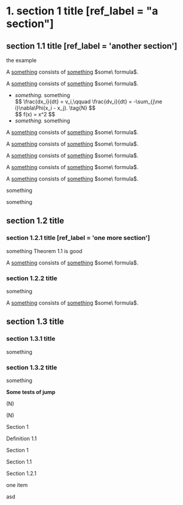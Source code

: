 # 1. section 1 title [ref_label = "a section"]
<!-- # section 1 title -->

## section 1.1 title [ref_label = 'another section']

the <a class = 'reference' onclick='jump("something_example", "")'> example </a> 


<p sketch = 'definition of something' class = 'definition' ref_label = 'a definition'> 
A <ins>something</ins> consists of <ins>something</ins> $some\ formula$.
</p>



<p sketch = 'definition of something' class = 'definition'> 
A <ins>something</ins> consists of <ins>something</ins> $some\ formula$.

<ul>
  <li ref_label = 'one item'>
    <i>something.</i> something
    <div ref_label = 'newton'> 
        $$
        \frac{dx_i}{dt} = v_i,\qquad \frac{dv_i}{dt} = -\sum_{j\ne i}\nabla\Phi(x_i - x_j).  \tag{N}
        $$
    </div>
    <div class = 'equation' ref_label = 'some equation'>
        $$
            f(x) = x^2
        $$
    </div>
  </li>
  <li>
    <i>something.</i> something
  </li>
</ul>
</p>

<p sketch = 'definition of something' class = 'definition'> 
A <ins>something</ins> consists of <ins>something</ins> $some\ formula$.
</p>

<p sketch = 'something_example' class = 'example'>
A <ins>something</ins> consists of <ins>something</ins> $some\ formula$.
</p>

<p sketch = 'something' class = 'example'>
A <ins>something</ins> consists of <ins>something</ins> $some\ formula$.
</p>

<p sketch = 'something' class = 'theorem'>
A <ins>something</ins> consists of <ins>something</ins> $some\ formula$.
</p>

<p sketch = 'something' class = 'remark'>
A <ins>something</ins> consists of <ins>something</ins> $some\ formula$.
</p>


<p sketch = 'something' class = 'lemma'>something</p>

<p sketch = 'something' class = 'proposition'>something</p>


## section 1.2 title

### section 1.2.1 title [ref_label = 'one more section']

something Theorem 1.1 is good

<p sketch = 'definition of something' class = 'definition'> 
A <ins>something</ins> consists of <ins>something</ins> $some\ formula$.
</p>


### section 1.2.2 title


something

<p sketch = 'definition of something' class = 'definition'> 
A <ins>something</ins> consists of <ins>something</ins> $some\ formula$.
</p>

## section 1.3 title 

### section 1.3.1 title

something

### section 1.3.2 title

something

**Some tests of jump**

<span onclick="jump('newton')"> (N)</span>   

<span onclick="jump('some equation')"> (N)</span>  

<span onclick="jump('Section 1')"> Section 1</span>  

<span onclick="jump('a definition')"> Definition 1.1</span>  

<span onclick="jump('a section')"> Section 1</span>  

<span onclick="jump('another section')"> Section 1.1</span>  

<span onclick="jump('one more section')"> Section 1.2.1</span>  

<span onclick="jump('one item')"> one item</span> 

<div class = 'reference' > asd</div>

